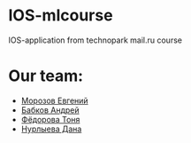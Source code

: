 # IOS-mlcourse
IOS-application from technopark mail.ru course
<h1> Our team: </h1>
<ul>
  <li><a href = "https://github.com/eugenmorozov">Морозов Евгений</a></li>
  <li><a href = "https://github.com/Andreynnt">Бабков Андрей</a></li>
  <li><a href = "https://github.com/tonyafedorova">Фёдорова Тоня</a></li>
  <li><a href = "https://github.com/DanaPiff">Нурлыева Дана</a></li>
</ul>
  
